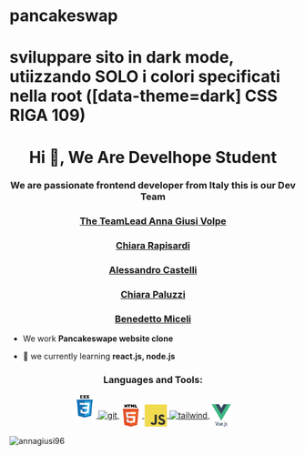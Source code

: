 # pancakeswap
# sviluppare sito in dark mode, utiizzando SOLO i colori specificati nella root ([data-theme=dark] CSS RIGA 109)
<h1 align="center">Hi 👋, We Are Develhope Student</h1>
<h3 align="center">We are passionate frontend developer from Italy this is our Dev Team</h3>

<h3 align="center"><a href="https://github.com/Annagiusi96">The TeamLead Anna Giusi Volpe</a></h3>
<h3 align="center"><a href="https://github.com/chiaRapisar">Chiara Rapisardi</a></h3>
<h3 align="center"><a href="https://github.com/AlexCastels">Alessandro Castelli</a></h3>
<h3 align="center"><a href="https://github.com/paluzz34">Chiara Paluzzi</a></h3>
<h3 align="center"><a href="https://github.com/benni90100">Benedetto Miceli</a></h3>

- We work **Pancakeswape website clone**

- 🌱 we currently learning **react.js, node.js**


<p align="center">


<h3 align="center">Languages and Tools:</h3>
<p align="center"> <a href="https://www.w3schools.com/css/" target="_blank" rel="noreferrer"> <img src="https://raw.githubusercontent.com/devicons/devicon/master/icons/css3/css3-original-wordmark.svg" alt="css3" width="40" height="40"/> </a> <a href="https://git-scm.com/" target="_blank" rel="noreferrer"> <img src="https://www.vectorlogo.zone/logos/git-scm/git-scm-icon.svg" alt="git" align="center" width="40" height="40"/> </a> <a href="https://www.w3.org/html/" target="_blank" rel="noreferrer"> <img src="https://raw.githubusercontent.com/devicons/devicon/master/icons/html5/html5-original-wordmark.svg" alt="html5" width="40" height="40" align="center"/> </a> <a href="https://developer.mozilla.org/en-US/docs/Web/JavaScript" target="_blank" rel="noreferrer"> <img src="https://raw.githubusercontent.com/devicons/devicon/master/icons/javascript/javascript-original.svg" alt="javascript" align="center" width="40" height="40"/> </a> <a href="https://tailwindcss.com/" target="_blank" rel="noreferrer"> <img src="https://www.vectorlogo.zone/logos/tailwindcss/tailwindcss-icon.svg" align="center" alt="tailwind" width="40" height="40"/> </a> <a href="https://vuejs.org/" target="_blank" rel="noreferrer"> <img src="https://raw.githubusercontent.com/devicons/devicon/master/icons/vuejs/vuejs-original-wordmark.svg" alt="vuejs" width="40" align="center" height="40"/> </a> </p>

<p><img align="center" src="https://github-readme-stats.vercel.app/api/top-langs?username=annagiusi96&show_icons=true&locale=en&layout=compact" alt="annagiusi96" /></p>
